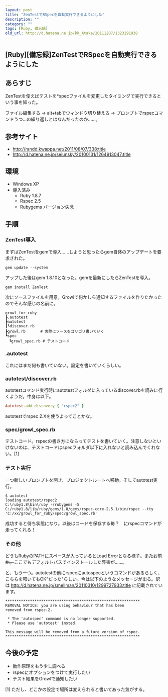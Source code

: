 ```yaml
---
layout: post
title: "ZenTestでRSpecを自動実行できるようにした"
description: ""
category: ""
tags: [Ruby, 備忘録]
old_url: http://d.hatena.ne.jp/kk_Ataka/20111207/1323291938
---
```


\[Ruby\]\[備忘録\]ZenTestでRSpecを自動実行できるようにした
----------------------------------------------------------

あらすじ
--------

ZenTestを使えばテストを\*specファイルを変更したタイミングで実行できるという事を知った。

ファイル編集する -&gt; alt+tabでウィンドウ切り替える -&gt; プロンプトでrspecコマンドうつ…の繰り返しとはなんだったのか……。

参考サイト
----------

-   <http://randd.kwappa.net/2011/08/07/338:title>
-   <http://d.hatena.ne.jp/seiunsky/20100131/1264913047:title>

環境
----

-   Windows XP
-   導入済み
    -   Ruby 1.8.7
    -   Rspec 2.5
    -   Rubygems バージョン失念

手順
----

### ZenTest導入

まずはZenTestをgemで導入……しようと思ったらgem自体のアップデートを要求された。

    gem update --system

アップした後はgem 1.8.10となった。gemを最新にしたらZenTestを導入。

    gem install ZenTest

次にソースファイルを用意。Growlで何かしら通知するファイルを作りたかったのでそんな感じの名前に。

    growl_for_ruby
    ┣.autotest
    ┣autotest
    ┃┗discover.rb
    ┣growl.rb　　　　# 実際にソースをゴリゴリ書いていく
    ┗spec
    　┗growl_spec.rb # テストコード

### .autotest

これにはまだ何も書いていない。設定を書いていくらしい。

### autotest/discover.rb

autotestコマンド実行時にautotestフォルダに入っているdiscover.rbを読みに行くようだ。中身は以下。

``` ruby
Autotest.add_discovery { "rspec2" }
```

autotestでrspec 2.Xを使うよってことかな。

### spec/growl\_spec.rb

テストコード。rspecの書き方にならってテストを書いていく。注意しないといけないのは、テストコードはspecフォルダ以下に入れないと読み込んでくれない。[1]

### テスト実行

一つ新しいプロンプトを開き、プロジェクトルートへ移動。そしてautotest実行。

    $ autotest
    loading autotest/rspec2
    C:\ruby1.8\bin\ruby -rrubygems -S C:/ruby1.8/lib/ruby/gems/1.8/gems/rspec-core-2.5.1/bin/rspec --tty 'C:/xx/growl_for_ruby/spec/growl_spec.rb'

成功すると待ち状態になり。以後はコードを保存する毎？　にrspecコマンドが走ってくれる！

### その他

どうもRubyのPATHにスペースが入っているとLoad Errorとなる様子。<del datetime="2011-12-08T06:05:38+09:00">またお前か。</del>ここでもデフォルトパスでインストールした弊害が……。

と、もう一つ。autotestの他にrspecにautospecというコマンドがあるらしく、こちらを叩いてもOK"だった"らしい。今は以下のようなメッセージが出る。訳は <http://d.hatena.ne.jp/smellman/20110310/1299727933:title> に記載されています。

    ************************************************************
    REMOVAL NOTICE: you are using behaviour that has been
    removed from rspec-2.

     * The 'autospec' command is no longer supported.
     * Please use 'autotest' insted.

    This message will be removed from a future version of rspec.
    ************************************************************

今後の予定
----------

-   動作原理をもう少し調べる
-   rspecにオプションをつけて実行したい
-   テスト結果をGrowlで通知したい

[1] ただし、どこかの設定で場所は変えられると書いてあった気がする。
